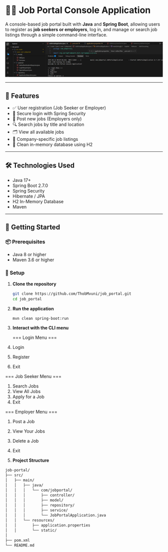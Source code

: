 # 🧑‍💼 Job Portal Console Application

A console-based job portal built with **Java** and **Spring Boot**, allowing users to register as **job seekers or employers**, log in, and manage or search job listings through a simple command-line interface.

![Job Portal Console Screenshot](image/job_portal.png)

---

## 📌 Features

- ✅ User registration (Job Seeker or Employer)
- 🔐 Secure login with Spring Security
- 📝 Post new jobs (Employers only)
- 🔍 Search jobs by title and location
- 🗂️ View all available jobs
- 🏢 Company-specific job listings
- 🧼 Clean in-memory database using H2

---

## 🛠️ Technologies Used

- Java 17+
- Spring Boot 2.7.0
- Spring Security
- Hibernate / JPA
- H2 In-Memory Database
- Maven

---

## 🚀 Getting Started

### 📦 Prerequisites

- Java 8 or higher
- Maven 3.6 or higher

### 🔧 Setup

1. **Clone the repository**
   ```bash
   git clone https://github.com/ThobMvuni/job_portal.git
   cd job_portal

2. **Run the application**
   ```bash
   mvn clean spring-boot:run

3. **Interact with the CLI menu**
   
   === Login Menu ===
1. Login
2. Register
3. Exit

=== Job Seeker Menu ===
1. Search Jobs
2. View All Jobs
3. Apply for a Job
4. Exit

=== Employer Menu ===
1. Post a Job
2. View Your Jobs
3. Delete a Job
4. Exit

4. **Project Structure**

```
job-portal/
├── src/
│   ├── main/
│   │   ├── java/
│   │   │   └── com/jobportal/
│   │   │       ├── controller/
│   │   │       ├── model/
│   │   │       ├── repository/
│   │   │       ├── service/
│   │   │       └── JobPortalApplication.java
│   │   └── resources/
│   │       ├── application.properties
│   │       └── static/
│  
├── pom.xml
└── README.md
```

